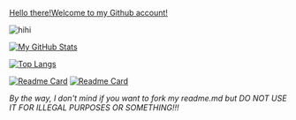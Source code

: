 [Hello there!Welcome to my Github account!](https://user-images.githubusercontent.com/105401901/174060107-7fbcbeb3-d4ac-4fd2-9b2c-0197d80d52e8.png)

![hihi](https://user-images.githubusercontent.com/105401901/174060188-f285dd05-1bc1-40fb-8611-4c12e3411ec8.png)

[![My GitHub Stats](https://github-readme-stats.vercel.app/api?username=AmiiHub&theme=merko)
](https://camo.githubusercontent.com/e2b184c424c90984c0e4cdd2064d91674190aa323c3842ed202d04bd80cd2044/68747470733a2f2f6769746875622d726561646d652d73746174732e76657263656c2e6170702f6170693f757365726e616d653d616e7572616768617a72612673686f775f69636f6e733d7472756526686964653d636f6e74726962732c7072732663616368655f7365636f6e64733d3836343030267468656d653d6d65726b6f)

[![Top Langs](https://github-readme-stats.vercel.app/api/top-langs/?username=AmiiHub&theme=merko)](https://github.com/anuraghazra/github-readme-stats)

[![Readme Card](https://github-readme-stats.vercel.app/api/pin/?username=AmiiHub&repo=M5GO-Insanity&theme=merko)](https://github.com/AmiiHub/M5GO-insanity)
[![Readme Card](https://github-readme-stats.vercel.app/api/pin/?username=AmiiHub&repo=StandWithUkraine&theme=merko)](https://github.com/AmiiHUb/StandWithUkraine) 




*By the way, I don't mind if you want to fork my readme.md but DO NOT USE IT FOR ILLEGAL PURPOSES OR SOMETHING!!!*
